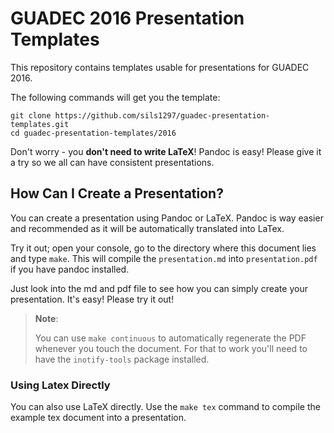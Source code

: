 # GUADEC 2016 Presentation Templates

This repository contains templates usable for presentations for GUADEC 2016.

The following commands will get you the template:

```
git clone https://github.com/sils1297/guadec-presentation-templates.git
cd guadec-presentation-templates/2016
```

Don't worry - you **don't need to write LaTeX**! Pandoc is easy! Please give it a
try so we all can have consistent presentations.

## How Can I Create a Presentation?

You can create a presentation using Pandoc or LaTeX. Pandoc is way easier and
recommended as it will be automatically translated into LaTex.

Try it out; open your console, go to the directory where this document lies and
type `make`. This will compile the `presentation.md` into `presentation.pdf` if
you have pandoc installed.

Just look into the md and pdf file to see how you can simply create your
presentation. It's easy! Please try it out!

> **Note**:
>
> You can use `make continuous` to automatically regenerate the PDF whenever you
> touch the document. For that to work you'll need to have the `inotify-tools`
> package installed.

### Using Latex Directly

You can also use LaTeX directly. Use the `make tex` command to compile the
example tex document into a presentation.
